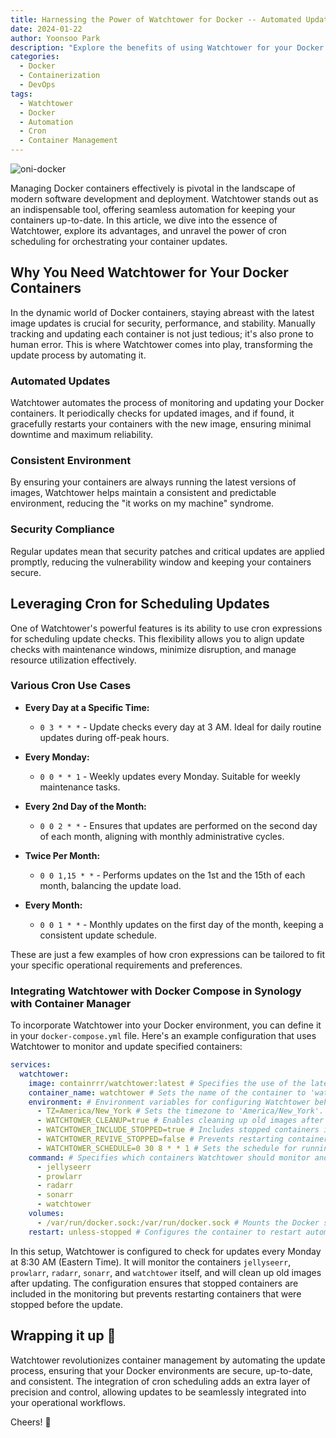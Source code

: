 ```yaml
---
title: Harnessing the Power of Watchtower for Docker -- Automated Updates Made Simple
date: 2024-01-22
author: Yoonsoo Park
description: "Explore the benefits of using Watchtower for your Docker containers, understand its advantages, and learn how to utilize cron scheduling for automated updates."
categories:
  - Docker
  - Containerization
  - DevOps
tags:
  - Watchtower
  - Docker
  - Automation
  - Cron
  - Container Management
---
```


![oni-docker](images/oni-docker-1.webp)

Managing Docker containers effectively is pivotal in the landscape of modern software development and deployment. Watchtower stands out as an indispensable tool, offering seamless automation for keeping your containers up-to-date. In this article, we dive into the essence of Watchtower, explore its advantages, and unravel the power of cron scheduling for orchestrating your container updates.

## Why You Need Watchtower for Your Docker Containers

In the dynamic world of Docker containers, staying abreast with the latest image updates is crucial for security, performance, and stability. Manually tracking and updating each container is not just tedious; it's also prone to human error. This is where Watchtower comes into play, transforming the update process by automating it.

### Automated Updates

Watchtower automates the process of monitoring and updating your Docker containers. It periodically checks for updated images, and if found, it gracefully restarts your containers with the new image, ensuring minimal downtime and maximum reliability.

### Consistent Environment

By ensuring your containers are always running the latest versions of images, Watchtower helps maintain a consistent and predictable environment, reducing the "it works on my machine" syndrome.

### Security Compliance

Regular updates mean that security patches and critical updates are applied promptly, reducing the vulnerability window and keeping your containers secure.

## Leveraging Cron for Scheduling Updates

One of Watchtower's powerful features is its ability to use cron expressions for scheduling update checks. This flexibility allows you to align update checks with maintenance windows, minimize disruption, and manage resource utilization effectively.

### Various Cron Use Cases

- **Every Day at a Specific Time:**
  - `0 3 * * *` - Update checks every day at 3 AM. Ideal for daily routine updates during off-peak hours.
- **Every Monday:**

  - `0 0 * * 1` - Weekly updates every Monday. Suitable for weekly maintenance tasks.

- **Every 2nd Day of the Month:**

  - `0 0 2 * *` - Ensures that updates are performed on the second day of each month, aligning with monthly administrative cycles.

- **Twice Per Month:**

  - `0 0 1,15 * *` - Performs updates on the 1st and the 15th of each month, balancing the update load.

- **Every Month:**
  - `0 0 1 * *` - Monthly updates on the first day of the month, keeping a consistent update schedule.

These are just a few examples of how cron expressions can be tailored to fit your specific operational requirements and preferences.

### Integrating Watchtower with Docker Compose in Synology with Container Manager

To incorporate Watchtower into your Docker environment, you can define it in your `docker-compose.yml` file. Here's an example configuration that uses Watchtower to monitor and update specified containers:

```yaml
services:
  watchtower:
    image: containrrr/watchtower:latest # Specifies the use of the latest Watchtower image.
    container_name: watchtower # Sets the name of the container to 'watchtower'.
    environment: # Environment variables for configuring Watchtower behavior.
      - TZ=America/New_York # Sets the timezone to 'America/New_York'. This can be different for your case.
      - WATCHTOWER_CLEANUP=true # Enables cleaning up old images after updating.
      - WATCHTOWER_INCLUDE_STOPPED=true # Includes stopped containers in the monitoring and updating process.
      - WATCHTOWER_REVIVE_STOPPED=false # Prevents restarting containers that were stopped.
      - WATCHTOWER_SCHEDULE=0 30 8 * * 1 # Sets the schedule for running Watchtower (every Monday at 8:30 AM).
    command: # Specifies which containers Watchtower should monitor and potentially update.
      - jellyseerr
      - prowlarr
      - radarr
      - sonarr
      - watchtower
    volumes:
      - /var/run/docker.sock:/var/run/docker.sock # Mounts the Docker socket to allow Watchtower to interact with the Docker API.
    restart: unless-stopped # Configures the container to restart automatically unless it is explicitly stopped.
```

In this setup, Watchtower is configured to check for updates every Monday at 8:30 AM (Eastern Time). It will monitor the containers `jellyseerr`, `prowlarr`, `radarr`, `sonarr`, and `watchtower` itself, and will clean up old images after updating. The configuration ensures that stopped containers are included in the monitoring but prevents restarting containers that were stopped before the update.

## Wrapping it up 👏

Watchtower revolutionizes container management by automating the update process, ensuring that your Docker environments are secure, up-to-date, and consistent. The integration of cron scheduling adds an extra layer of precision and control, allowing updates to be seamlessly integrated into your operational workflows.

Cheers! 🍺
